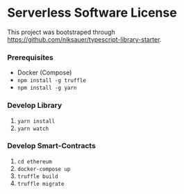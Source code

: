 # Serverless Software License

This project was bootstraped through https://github.com/niksauer/typescript-library-starter.

### Prerequisites

- Docker (Compose)
- `npm install -g truffle`
- `npm install -g yarn`

### Develop Library

1. `yarn install`
2. `yarn watch`

### Develop Smart-Contracts

1. `cd ethereum`
2. `docker-compose up`
3. `truffle build`
4. `truffle migrate`
